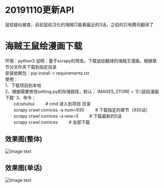 # 20191110更新API
鼠绘疑似被查，目前鼠绘汉化的海贼只能看最近的3话，之前的只有腾讯翻译了

# 海贼王鼠绘漫画下载
环境：python3
说明：基于scrapy的爬虫，下载鼠绘翻译的海贼王漫画，根据章节分文件夹下载到指定目录  
安装依赖包：pip install -r requirements.txt  
使用：  
1、下载项目到本地  
2、根据需要修改setting.py的存储路径，默认： IMAGES_STORE = 'E:\鼠绘漫画下载'
3、命令：  
&emsp;&emsp;cd:ishuhui &emsp;&emsp;  # cmd 进入到项目 目录  
&emsp;&emsp;scrapy crawl comices -a num=930 &emsp;&emsp; # 下载指定的章节（930话）  
&emsp;&emsp;scrapy crawl comices -a new=5 &emsp;&emsp;  # 下载最新的5话  
&emsp;&emsp;scrapy crawl comices &emsp;&emsp; # 全部下载  
## 效果图(整体)  
![Image text](https://github.com/TurboWay/ishuhui/blob/master/img_example/eg.png)  
## 效果图(单话)   
![Image text](https://github.com/TurboWay/ishuhui/blob/master/img_example/eg2.png)  